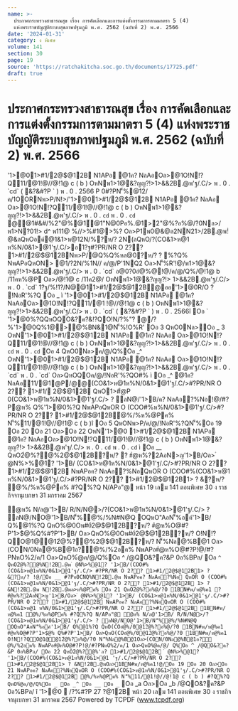```yaml
---
name: >-
  ประกาศกระทรวงสาธารณสุข เรื่อง การคัดเลือกและการแต่งตั้งกรรมการตามมาตรา 5 (4)
  แห่งพระราชบัญญัติระบบสุขภาพปฐมภูมิ พ.ศ. 2562 (ฉบับที่ 2) พ.ศ. 2566
date: '2024-01-31'
category: ง พิเศษ
volume: 141
section: 30
page: 19
source: 'https://ratchakitcha.soc.go.th/documents/17725.pdf'
draft: true
---
```


# ประกาศกระทรวงสาธารณสุข เรื่อง การคัดเลือกและการแต่งตั้งกรรมการตามมาตรา 5 (4) แห่งพระราชบัญญัติระบบสุขภาพปฐมภูมิ พ.ศ. 2562 (ฉบับที่ 2) พ.ศ. 2566

'1>@01>#1/2@$@12B N1APอ @1ค? NลAอOล>@1O!N!?Q11/@1!@//@!1@ c ( b ) OหNพ1>1@&?ญญ?!>1>&&2B.@พ'ฐ/.C/> พ . 0 . `cd` ( &?&#?P ` ) พ . 0 . 2566 P 0#?PN'็%@12/ค/1OORNพ>P/N!>/'1>@01>#1/2@$@12B N1APอ @1ค? NลAอ Oล>@1O!N!?Q11/@1!@//@!1@ c ( b ) OหNพ1>1@&?ญญ?!>1>&&2B.@พ'ฐ/.C/> พ . 0 . `cd` พ . 0 . `cd` @@1#&#/%2"@%@1์@1"N@0Pอ%.@1>2"@%?อ%@/?0Nล>/พ1>N?01!> d^ พ111@ %//>%#1@>%? Oล>P1พ0@&@ล2NN21>/2B.@พ!ํ@&ลQหOอค์@1&1>ห@12N/%?ห/? 2N(ลQหO/?(CO&1>ห@1 ห%N/0&1>@1'ฐ/.C/>อ1?ฐ#?PR/NR O 2?? 1>#1/2@$@12BNพ>P/@Q%Q%หล@0?ห/? ? %?Q% NพAPอQหON> @1/?2N/%1N// ค/@/P'1NQ2 Oล>N'็%R'!@/พ1>1@&?ญญ?!>1>&&2B.@พ'ฐ/.C/> พ . 0 . `cd` อ@0?0อํ@%@!@/ค/@/Q%/@!1@ b /11คห%@P Oล>/@!1@ c /11ค2@/ OหNพ1>1@&?ญญ?!> 1>&&2B.@พ'ฐ/.C/> พ . 0 . `cd` 1?ฐ/%!1?/N@@11>#1/2@$@12B@ออ'1>@0R/O ? !NอR'%?Q Oอ _ ì '1>@01>#1/2@$@12B N1APอ @1ค? NลAอOล>@1O!N!?Q11/@1 !@//@!1@ c ( b ) OหNพ1>1@&?ญญ?!>1>&&2B.@พ'ฐ/.C/> พ . 0 . `cd` ( &?&#?P ` ) พ . 0 . 2566î Oอ ` '1>@0%?QQหOQO&?ค?&!?QO!N/?%"? @/?%'1>@0Q%1@>@%BN&1@N'็%!O%R' Oอ 3 QหO0Nล>Oอ _ 3 OหN'1>@01>#1/2@$@12B N1APอ @1ค? NลAอ Oล>@1O!N!?Q11/@1!@//@!1@ c ( b ) OหNพ1>1@&?ญญ?!>1>&&2B.@พ'ฐ/.C/> พ . 0 . `cd` พ . 0 . `cd` Oอ 4 QหO0Nล>ค/@/Q%Oอ _^ OหN'1>@01>#1/2@$@12B N1APอ @1ค? NลAอ Oล>@1O!N!?Q11/@1!@//@!1@ c ( b ) OหNพ1>1@&?ญญ?!>1>&&2B.@พ'ฐ/.C/> พ . 0 . `cd` พ . 0 . `cd` Oล>QหOQOค/@/!NอR'%?QO#% ì Oอ _^ @1ค? NลAอ11/@1@P/@@(CO&1>ห@1ห%N/0&1>@1'ฐ/.C/>#?PR/NR O 2?? 1>#1/ 2@$@12B QหO1>#ํ@P 0(CO&1>ห@1ห%N/0&1>@1'ฐ/.C/> ? ลN@/'1>B/ค? NลAอ?%Nอ!@/#?Pํ@ห% Q%'1>@0%?Q NพAPอQหOR O (COO#%ห%N/0&1>@1'ฐ/.C/>#?PR/NR O 2?? 1>#1/2@$@12Bํ@%/%ห%@Pค% N'็%11/@1!@//@!1@ c ( b )î Oอ 5 QหONพ>P/ค/@/!NอR'%?QN'็%Oอ 19 Oอ 20 Oอ 21 Oล>Oอ 22 OหN'1>@0 1>#1/2@$@12B N1APอ @1ค? NลAอOล>@1O!N!?Q11/@1!@//@!1@ c ( b ) OหNพ1>1@&?ญญ?!> 1>&&2B.@พ'ฐ/.C/> พ . 0 . `cd` พ . 0 . `cd` ì Oอ __ QหO2ํ@%?@%2@$@12B?ห/? ? #ํ@ห%?2AอN>ญ'1>B/Oล> ํ @N%>%@1? '1>B/ (CO&1>ห@1ห%N/0&1>@1'ฐ/.C/>#?PR/NR O 2?? 1>#1/2@$@12B NพAPอค? NลAอ?%NอQหOR O (COO#%(CO&1>ห@1 ห%N/0&1>@1'ฐ/.C/>#?PR/NR O 2?? 1>#1/2@$@12B1> ? &?ห/? ํ@%/%ห%@Pค% #?Q%?Q N/APอ"@ หน้า 19 เลม 141 ตอนพิเศษ 30 ง ราชกิจจานุเบกษา 31 มกราคม 2567

ํ@ห% N/ล@'1>B/ R/N/N@>/?(CO&1>ห@1ห%N/0&1>@1'ฐ/.C/> ? ลN@/NO@'1>B/N'็%ํ@%/%N#N@Q OQหO"AอN'็%อค์'1>B/ Q%@1%?Q QหO%@0Oพ#0์2@$@12B?ห/? #ํ@ห%O@#?P'1>$@%Q%#?P'1>B/ Oล>QหO%@0Oพ#0์2@$@12B?ห/? O!N!?QO@1@@12ํ@%?@%2@$@12B?ห/? N'็%Nล@%B@1 Oล>(CON/0Nล@%B@1อ?ํ@%/%2อค% NพAPอ#ํ@ห%O@#?P!@/#?PNหO%2/ค/1 Oล>QหO%ํ@ค/@/Q%Oอ ^ /@QO&?ค?&P 0อ%BPล/ Oอ `^ QหO2ํ@%?@%N!2B.@พ ํ @N%>%@1? '1>B/(COO#%(CO&1>ห@1ห%N/0&1>@1'ฐ/.C/> #?PR/NR O 2?? 1>#1/2@$@12B1> ? &?ห/? !@/Oอ __ #?Pอ0CNQ%N!2B.@พ NพAPอค? NลAอ?%Nอ QหOR O (COO#%(CO&1>ห@1ห%N/0&1>@1'ฐ/.C/>#?PR/NR O 2?? 1>#1/2@$@12B 1> ? &N!2B.@พ N!2B.@พล>ห%@Pค% Oอ 21 QหO2ํ@%?อ%@/?0 1BN#พ/ห@%ค1 ? #ํ@ห%?2AอN>ญ'1>B/Oล> ํ @N%>%@1? '1>B/ (CO&1>ห@1ห%N/0&1>@1'ฐ/.C/>#?PR/NR O 2?? 1>#1/2@$@12B NพAPอค? NลAอ?%NอQหOR O (COO#%(CO&1>ห@1 ห%N/0&1>@1'ฐ/.C/>#?PR/NR O 2?? 1>#1/2@$@12B 1BN#พ/ห@%ค1 ํ@%/%ห%@Pค% #?Q%?Q N/APอ"@ ํ@ห% N/ล@'1>B/ R/N/N@>/?(CO&1>ห@1ห%N/0&1>@1'ฐ/.C/> ? ลN@/NO@'1>B/N'็%ํ@%/%N#N@Q OQหO"AอN'็%อค์'1>B/ Q%@1%?Q QหO(COอํ@%/0@12ํ@%?อ%@/?0 1BN#พ/ห@%ค1 #ํ@ห%O@#?P'1>$@% Q%#?P'1>B/ Oล>QหO(COอํ@%/0@12ํ@%?อ%@/?0 1BN#พ/ห@%ค1 O!N!?QO@1@@12ํ@%?อ%@/?0 N'็%Nล@%B@1Oล>(CON/0Nล@%B@1อ?ํ@%/%2อค% NพAPอ#ํ@ห%O@#?P!@/#?PNหO%2/ค/1 Oล>QหO%ํ@ค/@/ Q%Oอ ^ /@QO&?ค?&P 0อ%BPล/ Oอ 22 QหO2ํ@%?@%'ล? 1>#1/2@$@12B ํ @N%>%@1? '1>B/(COO#%(CO&1>ห@1ห%N/0&1>@1 'ฐ/.C/>#?PR/NR O 2?? 1>#1/2@$@12B1> ? &N!2B.@พOล>1BN#พ/ห@%ค1!@/Oอ 19 Oอ 20 Oล>Oอ 21 NพAPอค? NลAอ?%NอQหOR O (COO#%(CO&1>ห@1ห%N/0&1>@1'ฐ/.C/>#?PR/NR O 2?? 1>#1/2@$@12B ํ@%/%ห%@Pค% N'็%11/@1!@//@!1@ c ( b ) #?Q%?Q QหO%ํ@ค/@/Q%Oอ _ Oอ _^ Oอ __ Oอ _` Oอ _a Oล>Oอ _b /@QO&?ค?&P 0อ%BPล/ î '1>@0  /?%#?P 27 $?%/@ค/ พ . 0 . `cd 6 ล%N@% 01?OO/ 1?ฐ/%!1?/N@@11>#1/2@$@12B หน้า 20 เลม 141 ตอนพิเศษ 30 ง ราชกิจจานุเบกษา 31 มกราคม 2567 Powered by TCPDF (www.tcpdf.org)
